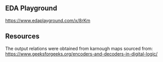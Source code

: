 ## EDA Playground

https://www.edaplayground.com/x/8rKm

## Resources

The output relations were obtained from karnough maps sourced from:
https://www.geeksforgeeks.org/encoders-and-decoders-in-digital-logic/
